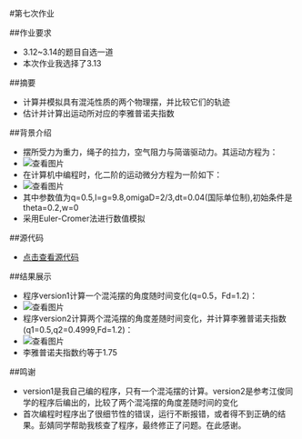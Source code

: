 #第七次作业

##作业要求
* 3.12~3.14的题目自选一道
* 本次作业我选择了3.13

##摘要
* 计算并模拟具有混沌性质的两个物理摆，并比较它们的轨迹
* 估计并计算出运动所对应的李雅普诺夫指数

##背景介绍
* 摆所受力为重力，绳子的拉力，空气阻力与简谐驱动力。其运动方程为：
* ![查看图片](http://a2.qpic.cn/psb?/V14dvOL90MQVdu/nsJvjOwlu4p0dEPg4tE1c0Xr.ZRHqYJWPCyINzs7yK8!/b/dOUAAAAAAAAA&bo=5QF9AAAAAAADB7s!&rf=viewer_4)
* 在计算机中编程时，化二阶的运动微分方程为一阶如下：
* ![查看图片](http://a2.qpic.cn/psb?/V14dvOL90MQVdu/u0JoAI9XoQ8bqFkghSlaqvSf3UeYyJ1kV6PD5LPANCc!/b/dAkBAAAAAAAA&bo=wAGrAAAAAAADB0g!&rf=viewer_4)
* 其中参数值为q=0.5,l=g=9.8,omigaD=2/3,dt=0.04(国际单位制),初始条件是theta=0.2,w=0
* 采用Euler-Cromer法进行数值模拟

##源代码
* [点击查看源代码](https://github.com/chunx1ng/computational_physics_N2014301890026/blob/master/Exercise07/ex07.py)

##结果展示
* 程序version1计算一个混沌摆的角度随时间变化(q=0.5，Fd=1.2)：
* ![查看图片](http://a1.qpic.cn/psb?/V14dvOL90MQVdu/gpEucrgXGmxyOoWVh5RYkOS1Ia360gb4QB4hOgacDKs!/b/dKsAAAAAAAAA&bo=6wJ9AQAAAAADB7c!&rf=viewer_4)
* 程序version2计算两个混沌摆的角度差随时间变化，并计算李雅普诺夫指数(q1=0.5,q2=0.4999,Fd=1.2)：
* ![查看图片](http://a3.qpic.cn/psb?/V14dvOL90MQVdu/PZiO.ZyIYtYDdrZ6q0MVFrNQWFFclpvhHSSQrQgYD70!/b/dAoBAAAAAAAA&bo=2wKEAQAAAAADB34!&rf=viewer_4)
* 李雅普诺夫指数约等于1.75

##鸣谢
* version1是我自己编的程序，只有一个混沌摆的计算。version2是参考江俊同学的程序后编出的，比较了两个混沌摆的角度差随时间的变化
* 首次编程时程序出了很细节性的错误，运行不断报错，或者得不到正确的结果。彭婧同学帮助我核查了程序，最终修正了问题。在此感谢。
